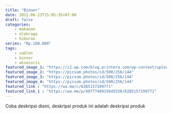 ```yaml
---
title: "Binner"
date: 2021-06-23T15:05:35+07:00
draft: false 
categories:
    - makanan
    - olahraga
    - hiburan
series: "Rp.100.000"
tags:
    - sablon
    - binner
    - aksesoris
featured_image_1: "https://i2.wp.com/blog.printera.com/wp-content/uploads/2018/09/Roll-up-banner-1.png?resize=702%2C562"
featured_image_2: "https://picsum.photos/id/500/256/144"
featured_image_3: "https://picsum.photos/id/500/256/144"
featured_image_4: "https://picsum.photos/id/500/256/144"
featured_link : "https://wa.me/c/6285157199771"
featured_link_1 : "https://wa.me/p/4077748915645538/6285157199771"
---
```

Coba deskripsi disini, deskripsi produk ini adalah deskripsi produk

